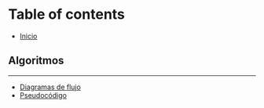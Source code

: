 # Table of contents

* [Inicio](README.md)

## Algoritmos

---

* [Diagramas de flujo](diagramas-de-flujo.md)
* [Pseudocódigo](pseudocodigo.md)
